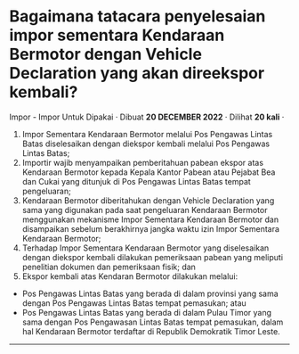 Bagaimana tatacara penyelesaian impor sementara Kendaraan Bermotor dengan Vehicle Declaration yang akan direekspor kembali?
===========================================================================================================================

Impor - Impor Untuk Dipakai · Dibuat **20 DECEMBER 2022** · Dilihat **20 kali** ·

1.  Impor Sementara Kendaraan Bermotor melalui Pos Pengawas Lintas Batas diselesaikan dengan diekspor kembali melalui Pos Pengawas Lintas Batas; 
2.  Importir wajib menyampaikan pemberitahuan pabean ekspor atas Kendaraan Bermotor kepada Kepala Kantor Pabean atau Pejabat Bea dan Cukai yang ditunjuk di Pos Pengawas Lintas Batas tempat pengeluaran;
3.  Kendaraan Bermotor diberitahukan dengan Vehicle Declaration yang sama yang digunakan pada saat pengeluaran Kendaraan Bermotor menggunakan mekanisme Impor Sementara Kendaraan Bermotor dan disampaikan sebelum berakhirnya jangka waktu izin Impor Sementara Kendaraan Bermotor;
4.  Terhadap Impor Sementara Kendaraan Bermotor yang diselesaikan dengan diekspor kembali dilakukan pemeriksaan pabean yang meliputi penelitian dokumen dan pemeriksaan fisik; dan
5.  Ekspor kembali atas Kendaran Bermotor dilakukan melalui:

*   Pos Pengawas Lintas Batas yang berada di dalam provinsi yang sama dengan Pos Pengawas Lintas Batas tempat pemasukan; atau
*   Pos Pengawas Lintas Batas yang berada di dalam Pulau Timor yang sama dengan Pos Pengawasan Lintas Batas tempat pemasukan, dalam hal Kendaraan Bermotor terdaftar di Republik Demokratik Timor Leste.

  
  
  

* * *